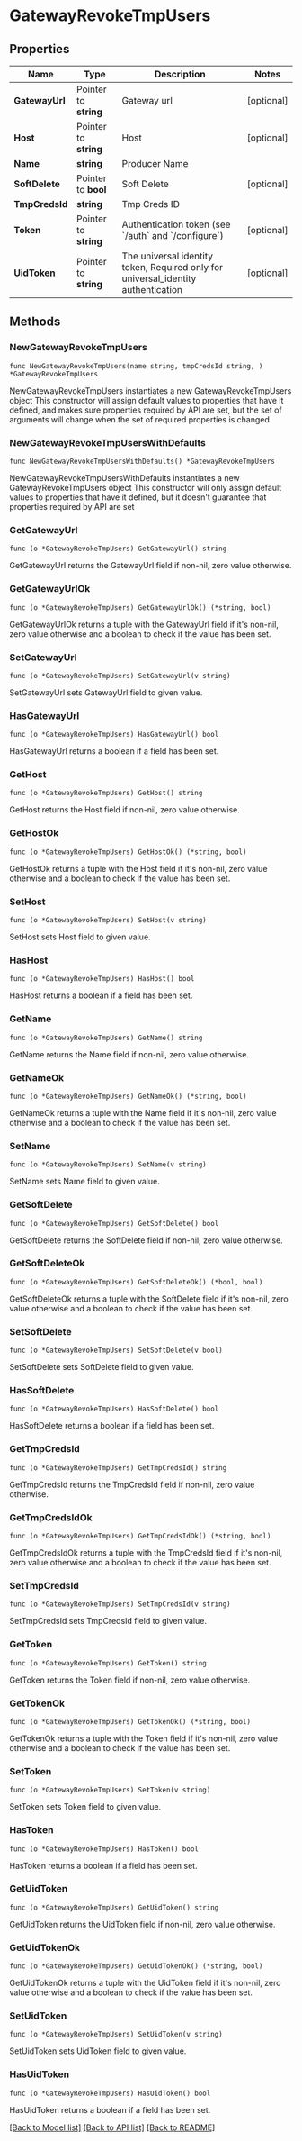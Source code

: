 # GatewayRevokeTmpUsers

## Properties

Name | Type | Description | Notes
------------ | ------------- | ------------- | -------------
**GatewayUrl** | Pointer to **string** | Gateway url | [optional] 
**Host** | Pointer to **string** | Host | [optional] 
**Name** | **string** | Producer Name | 
**SoftDelete** | Pointer to **bool** | Soft Delete | [optional] 
**TmpCredsId** | **string** | Tmp Creds ID | 
**Token** | Pointer to **string** | Authentication token (see &#x60;/auth&#x60; and &#x60;/configure&#x60;) | [optional] 
**UidToken** | Pointer to **string** | The universal identity token, Required only for universal_identity authentication | [optional] 

## Methods

### NewGatewayRevokeTmpUsers

`func NewGatewayRevokeTmpUsers(name string, tmpCredsId string, ) *GatewayRevokeTmpUsers`

NewGatewayRevokeTmpUsers instantiates a new GatewayRevokeTmpUsers object
This constructor will assign default values to properties that have it defined,
and makes sure properties required by API are set, but the set of arguments
will change when the set of required properties is changed

### NewGatewayRevokeTmpUsersWithDefaults

`func NewGatewayRevokeTmpUsersWithDefaults() *GatewayRevokeTmpUsers`

NewGatewayRevokeTmpUsersWithDefaults instantiates a new GatewayRevokeTmpUsers object
This constructor will only assign default values to properties that have it defined,
but it doesn't guarantee that properties required by API are set

### GetGatewayUrl

`func (o *GatewayRevokeTmpUsers) GetGatewayUrl() string`

GetGatewayUrl returns the GatewayUrl field if non-nil, zero value otherwise.

### GetGatewayUrlOk

`func (o *GatewayRevokeTmpUsers) GetGatewayUrlOk() (*string, bool)`

GetGatewayUrlOk returns a tuple with the GatewayUrl field if it's non-nil, zero value otherwise
and a boolean to check if the value has been set.

### SetGatewayUrl

`func (o *GatewayRevokeTmpUsers) SetGatewayUrl(v string)`

SetGatewayUrl sets GatewayUrl field to given value.

### HasGatewayUrl

`func (o *GatewayRevokeTmpUsers) HasGatewayUrl() bool`

HasGatewayUrl returns a boolean if a field has been set.

### GetHost

`func (o *GatewayRevokeTmpUsers) GetHost() string`

GetHost returns the Host field if non-nil, zero value otherwise.

### GetHostOk

`func (o *GatewayRevokeTmpUsers) GetHostOk() (*string, bool)`

GetHostOk returns a tuple with the Host field if it's non-nil, zero value otherwise
and a boolean to check if the value has been set.

### SetHost

`func (o *GatewayRevokeTmpUsers) SetHost(v string)`

SetHost sets Host field to given value.

### HasHost

`func (o *GatewayRevokeTmpUsers) HasHost() bool`

HasHost returns a boolean if a field has been set.

### GetName

`func (o *GatewayRevokeTmpUsers) GetName() string`

GetName returns the Name field if non-nil, zero value otherwise.

### GetNameOk

`func (o *GatewayRevokeTmpUsers) GetNameOk() (*string, bool)`

GetNameOk returns a tuple with the Name field if it's non-nil, zero value otherwise
and a boolean to check if the value has been set.

### SetName

`func (o *GatewayRevokeTmpUsers) SetName(v string)`

SetName sets Name field to given value.


### GetSoftDelete

`func (o *GatewayRevokeTmpUsers) GetSoftDelete() bool`

GetSoftDelete returns the SoftDelete field if non-nil, zero value otherwise.

### GetSoftDeleteOk

`func (o *GatewayRevokeTmpUsers) GetSoftDeleteOk() (*bool, bool)`

GetSoftDeleteOk returns a tuple with the SoftDelete field if it's non-nil, zero value otherwise
and a boolean to check if the value has been set.

### SetSoftDelete

`func (o *GatewayRevokeTmpUsers) SetSoftDelete(v bool)`

SetSoftDelete sets SoftDelete field to given value.

### HasSoftDelete

`func (o *GatewayRevokeTmpUsers) HasSoftDelete() bool`

HasSoftDelete returns a boolean if a field has been set.

### GetTmpCredsId

`func (o *GatewayRevokeTmpUsers) GetTmpCredsId() string`

GetTmpCredsId returns the TmpCredsId field if non-nil, zero value otherwise.

### GetTmpCredsIdOk

`func (o *GatewayRevokeTmpUsers) GetTmpCredsIdOk() (*string, bool)`

GetTmpCredsIdOk returns a tuple with the TmpCredsId field if it's non-nil, zero value otherwise
and a boolean to check if the value has been set.

### SetTmpCredsId

`func (o *GatewayRevokeTmpUsers) SetTmpCredsId(v string)`

SetTmpCredsId sets TmpCredsId field to given value.


### GetToken

`func (o *GatewayRevokeTmpUsers) GetToken() string`

GetToken returns the Token field if non-nil, zero value otherwise.

### GetTokenOk

`func (o *GatewayRevokeTmpUsers) GetTokenOk() (*string, bool)`

GetTokenOk returns a tuple with the Token field if it's non-nil, zero value otherwise
and a boolean to check if the value has been set.

### SetToken

`func (o *GatewayRevokeTmpUsers) SetToken(v string)`

SetToken sets Token field to given value.

### HasToken

`func (o *GatewayRevokeTmpUsers) HasToken() bool`

HasToken returns a boolean if a field has been set.

### GetUidToken

`func (o *GatewayRevokeTmpUsers) GetUidToken() string`

GetUidToken returns the UidToken field if non-nil, zero value otherwise.

### GetUidTokenOk

`func (o *GatewayRevokeTmpUsers) GetUidTokenOk() (*string, bool)`

GetUidTokenOk returns a tuple with the UidToken field if it's non-nil, zero value otherwise
and a boolean to check if the value has been set.

### SetUidToken

`func (o *GatewayRevokeTmpUsers) SetUidToken(v string)`

SetUidToken sets UidToken field to given value.

### HasUidToken

`func (o *GatewayRevokeTmpUsers) HasUidToken() bool`

HasUidToken returns a boolean if a field has been set.


[[Back to Model list]](../README.md#documentation-for-models) [[Back to API list]](../README.md#documentation-for-api-endpoints) [[Back to README]](../README.md)


